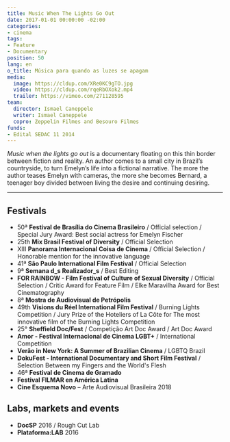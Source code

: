 ```yaml
---
title: Music When The Lights Go Out
date: 2017-01-01 00:00:00 -02:00
categories:
- cinema
tags:
- Feature
- Documentary
position: 50
lang: en
o_title: Música para quando as luzes se apagam
media:
  image: https://cldup.com/XRe0KC9gTO.jpg
  video: https://cldup.com/rqeRbOXok2.mp4
  trailer: https://vimeo.com/271128595
team:
  director: Ismael Caneppele
  writer: Ismael Caneppele
  copro: Zeppelin Filmes and Besouro Filmes
funds:
- Edital SEDAC 11 2014
---
```


_Music when the lights go out_ is a documentary floating on this thin border between fiction and reality. An author comes to a small city in Brazil’s countryside, to turn Emelyn’s life into a fictional narrative. The more the author teases Emelyn with cameras, the more she becomes Bernard, a teenager boy divided between living the desire and continuing desiring.

---

## Festivals

* 50ª **Festival de Brasília do Cinema Brasileiro** / Official selection /  Special Jury Award: Best social actress for Emelyn Fischer 
* 25th **Mix Brasil Festival of Diversity** / Official Selection
* XIII **Panorama Internacional Coisa de Cinema** / Official Selection / Honorable mention for the innovative language
* 41ª **São Paulo International Film Festival** / Official Selection
* 9ª **Semana d_s Realizador_s** / Best Editing
* **FOR RAINBOW - Film Festival of Culture of Sexual Diversity** / Official Selection / Critic Award for Feature Film / Elke Maravilha Award for Best Cinematography
* 8ª **Mostra de Audiovisual de Petrópolis**
* 49th **Visions du Réel International Film Festival**  / Burning Lights Competition / Jury Prize of the Hoteliers of La Côte for The most innovative film of the Burning Lights Competition
* 25° **Sheffield Doc/Fest** / Competição Art Doc Award / Art Doc Award 
* **Amor - Festival Internacional de Cinema LGBT+** / International Competition
* **Verão in New York: A Summer of Brazilian Cinema** /  LGBTQ Brazil
* **DokuFest - International Documentary and Short Film Festival** / Selection Between my Fingers and the World's Flesh
* 46ª **Festival de Cinema de Gramado**
* **Festival FILMAR en América Latina**
* **Cine Esquema Novo** – Arte Audiovisual Brasileira 2018

## Labs, markets and events

* **DocSP** 2016 / Rough Cut Lab
* **Plataforma:LAB** 2016